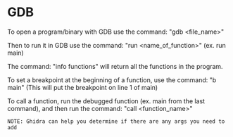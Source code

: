 # GDB
To open a program/binary with GDB use the command: "gdb <file_name>"

Then to run it in GDB use the command: "run <name_of_function>"         (ex. run main)

The command: "info functions" will return all the functions in the program.

To set a breakpoint at the beginning of a function, use the command: "b main"     (This will put the breakpoint on line 1 of main)

To call a function, run the debugged function (ex. main from the last command), and then run the command: "call <function_name>"
    
    NOTE: Ghidra can help you determine if there are any args you need to add